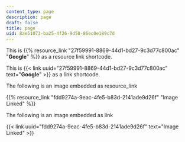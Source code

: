 ```yaml
---
content_type: page
description: page
draft: false
title: page
uid: 8ae51073-ba25-4f26-9d50-86ec0e189c7d
---
```

This is {{% resource_link "27f59991-8869-44d1-bd27-9c3d77c800ac" "**Google**" %}} as a resource link shortcode.

This is {{< link uuid="27f59991-8869-44d1-bd27-9c3d77c800ac" text="**Google**" >}} as a link shortcode.

The following is an image embedded as resource\_link

{{% resource_link "fdd9274a-9eac-4fe5-b83d-2141ade9d26f" "Image Linked" %}}

The following is an image embedded as link

{{< link uuid="fdd9274a-9eac-4fe5-b83d-2141ade9d26f" text="Image Linked" >}}